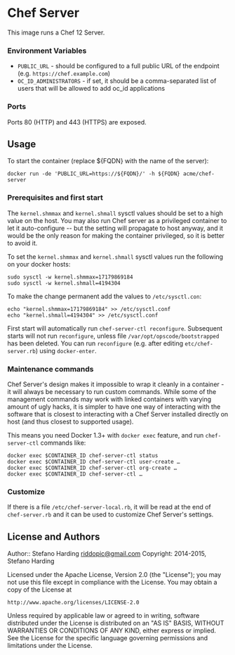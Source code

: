 
# Chef Server

This image runs a Chef 12 Server.

### Environment Variables

 - `PUBLIC_URL` - should be configured to a full public URL of the
   endpoint (e.g. `https://chef.example.com`)
 - `OC_ID_ADMINISTRATORS` - if set, it should be a comma-separated
   list of users that will be allowed to add oc_id applications

### Ports

Ports 80 (HTTP) and 443 (HTTPS) are exposed.

## Usage

To start the container (replace ${FQDN} with the name of the server):

    docker run -de 'PUBLIC_URL=https://${FQDN}/' -h ${FQDN} acme/chef-server

### Prerequisites and first start

The `kernel.shmmax` and `kernel.shmall` sysctl values should be set to
a high value on the host. You may also run Chef server as a privileged
container to let it auto-configure -- but the setting will propagate to
host anyway, and it would be the only reason for making the container
privileged, so it is better to avoid it.

To set the `kernel.shmmax` and `kernel.shmall` sysctl values run the following
on your docker hosts:

    sudo sysctl -w kernel.shmmax=17179869184
    sudo sysctl -w kernel.shmall=4194304

To make the change permanent add the values to `/etc/sysctl.con`:

    echo "kernel.shmmax=17179869184" >> /etc/sysctl.conf
    echo "kernel.shmall=4194304" >> /etc/sysctl.conf

First start will automatically run `chef-server-ctl
reconfigure`. Subsequent starts will not run `reconfigure`, unless
file `/var/opt/opscode/bootstrapped` has been deleted. You can run
`reconfigure` (e.g. after editing `etc/chef-server.rb`) using
`docker-enter`.

### Maintenance commands

Chef Server's design makes it impossible to wrap it cleanly in
a container - it will always be necessary to run custom
commands. While some of the management commands may work with linked
containers with varying amount of ugly hacks, it is simpler to have
one way of interacting with the software that is closest to
interacting with a Chef Server installed directly on host (and thus
closest to supported usage).

This means you need Docker 1.3+ with `docker exec` feature, and run
`chef-server-ctl` commands like:

    docker exec $CONTAINER_ID chef-server-ctl status
    docker exec $CONTAINER_ID chef-server-ctl user-create …
    docker exec $CONTAINER_ID chef-server-ctl org-create …
    docker exec $CONTAINER_ID chef-server-ctl …

### Customize

If there is a file `/etc/chef-server-local.rb`, it will be read at the end of
`chef-server.rb` and it can be used to customize Chef Server's settings.

## License and Authors

Author::   Stefano Harding <riddopic@gmail.com>
Copyright: 2014-2015, Stefano Harding

Licensed under the Apache License, Version 2.0 (the "License");
you may not use this file except in compliance with the License.
You may obtain a copy of the License at

    http://www.apache.org/licenses/LICENSE-2.0

Unless required by applicable law or agreed to in writing, software
distributed under the License is distributed on an "AS IS" BASIS,
WITHOUT WARRANTIES OR CONDITIONS OF ANY KIND, either express or implied.
See the License for the specific language governing permissions and
limitations under the License.

